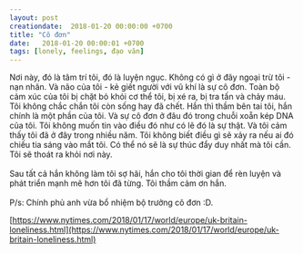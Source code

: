 ```yaml
---
layout: post
creationdate:  2018-01-20 00:00:00 +0700
title: "Cô đơn"
date:   2018-01-20 00:00:01 +0700
tags: [lonely, feelings, đạo văn]
---
```


Nơi này, đó là tâm trí tôi, đó là luyện ngục. Không có gì ở đây ngoại trừ tôi - nạn nhân. Và não của tôi - kẻ giết người với vũ khí là sự cô đơn. Toàn bộ cảm xúc của tôi bị chặt bỏ khỏi cơ thể tôi, bị xé ra, bị tra tấn và chảy máu. Tôi không chắc chắn tôi còn sống hay đã chết. Hắn thì thầm bên tai tôi, hắn chính là một phần của tôi. Và sự cô đơn ở đâu đó trong chuỗi xoẵn kép DNA của tôi. Tôi không muốn tin vào điều đó như có lẽ đó là sự thật. Và tôi cảm thấy tôi đã ở đây trong nhiều năm. Tôi không biết điều gì sẽ xảy ra nếu ai đó chiếu tia sáng vào mắt tôi. Có thể nó sẽ là sự thúc đẩy duy nhất mà tôi cần. Tôi sẽ thoát ra khỏi nơi này.
<br/><br/>
Sau tất cả hắn không làm tôi sợ hãi, hắn cho tôi thời gian để rèn luyện và phát triển mạnh mẽ hơn tôi đã từng. Tôi thầm cảm ơn hắn.
<br/><br/>
P/s: Chính phủ anh vừa bổ nhiệm bộ trưởng cô đơn :D.

[https://www.nytimes.com/2018/01/17/world/europe/uk-britain-loneliness.html](https://www.nytimes.com/2018/01/17/world/europe/uk-britain-loneliness.html)
